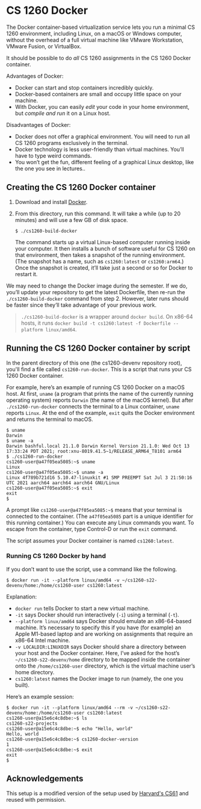 CS 1260 Docker
=============

The Docker container-based virtualization service lets you run a
minimal CS 1260 environment, including Linux, on a macOS or Windows
computer, without the overhead of a full virtual machine like VMware
Workstation, VMware Fusion, or VirtualBox.

It should be possible to do *all* CS 1260 assignments in the CS 1260
Docker container.

Advantages of Docker:

* Docker can start and stop containers incredibly quickly.
* Docker-based containers are small and occupy little space on your machine.
* With Docker, you can easily *edit* your code in your home environment, but
  *compile and run* it on a Linux host.

Disadvantages of Docker:

* Docker does not offer a graphical environment. You will need to run all CS
  1260 programs exclusively in the terminal.
* Docker technology is less user-friendly than virtual machines. You’ll have
  to type weird commands.
* You won’t get the fun, different feeling of a graphical Linux desktop,
  like the one you see in lectures..


## Creating the CS 1260 Docker container

1.  Download and install [Docker][].

2.  From this directory, run this command. It will take a while (up to 20
    minutes) and will use a few GB of disk space.

    ```shellsession
    $ ./cs1260-build-docker
    ```

    The command starts up a virtual Linux-based computer running inside your
    computer. It then installs a bunch of software useful for CS 1260 on that
    environment, then takes a snapshot of the running environment. (The
    snapshot has a name, such as `cs1260:latest` or `cs1260:arm64`.) Once the
    snapshot is created, it’ll take just a second or so for Docker to restart
    it.

We may need to change the Docker image during the semester. If we do, you’ll
update your repository to get the latest Dockerfile, then re-run the
`./cs1260-build-docker` command from step 2. However, later runs should be
faster since they’ll take advantage of your previous work.

> `./cs1260-build-docker` is a wrapper around `docker build`. On x86-64 hosts, it runs
> `docker build -t cs1260:latest -f Dockerfile --platform linux/amd64`.

## Running the CS 1260 Docker container by script

In the parent directory of this one (the cs1260-devenv repository root), you'll
find a file called `cs1260-run-docker`. This is a script that runs your CS 1260
Docker container.

For example, here’s an example of running CS 1260 Docker on a macOS host. At
first, `uname` (a program that prints the name of the currently running
operating system) reports `Darwin` (the name of the macOS kernel). But after
`./cs1260-run-docker` connects the terminal to a Linux container, `uname`
reports `Linux`. At the end of the example, `exit` quits the Docker
environment and returns the terminal to macOS.

```shellsession
$ uname
Darwin
$ uname -a
Darwin bashful.local 21.1.0 Darwin Kernel Version 21.1.0: Wed Oct 13 17:33:24 PDT 2021; root:xnu-8019.41.5~1/RELEASE_ARM64_T8101 arm64
$ ./cs1260-run-docker
cs1260-user@a47f05ea5085:~$ uname
Linux
cs1260-user@a47f05ea5085:~$ uname -a
Linux 4f789b721d16 5.10.47-linuxkit #1 SMP PREEMPT Sat Jul 3 21:50:16 UTC 2021 aarch64 aarch64 aarch64 GNU/Linux
cs1260-user@a47f05ea5085:~$ exit
exit
$
```

A prompt like `cs1260-user@a47f05ea5085:~$` means that your terminal is
connected to the container. (The `a47f05ea5085` part is a unique identifier for this
running container.) You can execute any Linux commands you want. To escape from the
container, type Control-D or run the `exit` command.

The script assumes your Docker container is named `cs1260:latest`.


### Running CS 1260 Docker by hand

If you don’t want to use the script, use a command like the following.

```shellsession
$ docker run -it --platform linux/amd64 -v ~/cs1260-s22-devenv/home:/home/cs1260-user cs1260:latest
```

Explanation:

* `docker run` tells Docker to start a new virtual machine.
* `-it` says Docker should run interactively (`-i`) using a terminal (`-t`).
* `--platform linux/amd64` says Docker should emulate an x86-64-based machine.
  It’s necessary to specify this if you have (for example) an Apple M1-based
  laptop and are working on assignments that require an x86-64 Intel machine.
* `-v LOCALDIR:LINUXDIR` says Docker should share a directory between your
  host and the Docker container. Here, I’ve asked for the host’s
  `~/cs1260-s22-devenv/home` directory to be mapped inside the container
  onto the `/home/cs1260-user` directory, which is the virtual machine
  user’s home directory.
* `cs1260:latest` names the Docker image to run (namely, the one you built).

Here’s an example session:

```shellsession
$ docker run -it --platform linux/amd64 --rm -v ~/cs1260-s22-devenv/home:/home/cs1260-user cs1260:latest
cs1260-user@a15e6c4c8dbe:~$ ls
cs1260-s22-projects
cs1260-user@a15e6c4c8dbe:~$ echo "Hello, world"
Hello, world
cs1260-user@a15e6c4c8dbe:~$ cs1260-docker-version
1
cs1260-user@a15e6c4c8dbe:~$ exit
exit
$
```

[Docker]: https://docker.com/

## Acknowledgements

This setup is a modified version of the setup used by
[Harvard's CS61](https://cs61.seas.harvard.edu/site/2021/) and reused
with permission.
